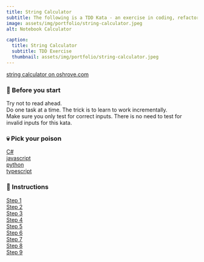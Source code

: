 ```yaml
---
title: String Calculator
subtitle: The following is a TDD Kata - an exercise in coding, refactoring and test-first
image: assets/img/portfolio/string-calculator.jpeg
alt: Notebook Calculator

caption:
  title: String Calculator
  subtitle: TDD Exercise
  thumbnail: assets/img/portfolio/string-calculator.jpeg
---
```

[string calculator on oshrove.com](https://osherove.com/tdd-kata-1)

### 🚨 Before you start
Try not to read ahead.  
Do one task at a time. The trick is to learn to work incrementally.  
Make sure you only test for correct inputs. There is no need to test for invalid inputs for this kata.  

### 💀 Pick your poison
[C#](https://github.com/uplift-delivery/katas/tree/main/string-calculator/c-sharp)  
[javascript](https://github.com/uplift-delivery/katas/tree/main/string-calculator/js)  
[python](https://github.com/uplift-delivery/katas/tree/main/string-calculator/python)  
[typescript](https://github.com/uplift-delivery/katas/tree/main/string-calculator/ts)  


### 📜 Instructions
[Step 1](https://raw.githubusercontent.com/uplift-delivery/katas/main/string-calculator/string-calculator-requirement-1.txt)  
[Step 2](https://raw.githubusercontent.com/uplift-delivery/katas/main/string-calculator/string-calculator-requirement-2.txt)  
[Step 3](https://raw.githubusercontent.com/uplift-delivery/katas/main/string-calculator/string-calculator-requirement-3.txt)  
[Step 4](https://raw.githubusercontent.com/uplift-delivery/katas/main/string-calculator/string-calculator-requirement-4.txt)  
[Step 5](https://raw.githubusercontent.com/uplift-delivery/katas/main/string-calculator/string-calculator-requirement-5.txt)  
[Step 6](https://raw.githubusercontent.com/uplift-delivery/katas/main/string-calculator/string-calculator-requirement-6.txt)  
[Step 7](https://raw.githubusercontent.com/uplift-delivery/katas/main/string-calculator/string-calculator-requirement-7.txt)  
[Step 8](https://raw.githubusercontent.com/uplift-delivery/katas/main/string-calculator/string-calculator-requirement-8.txt)  
[Step 9](https://raw.githubusercontent.com/uplift-delivery/katas/main/string-calculator/string-calculator-requirement-9.txt)    